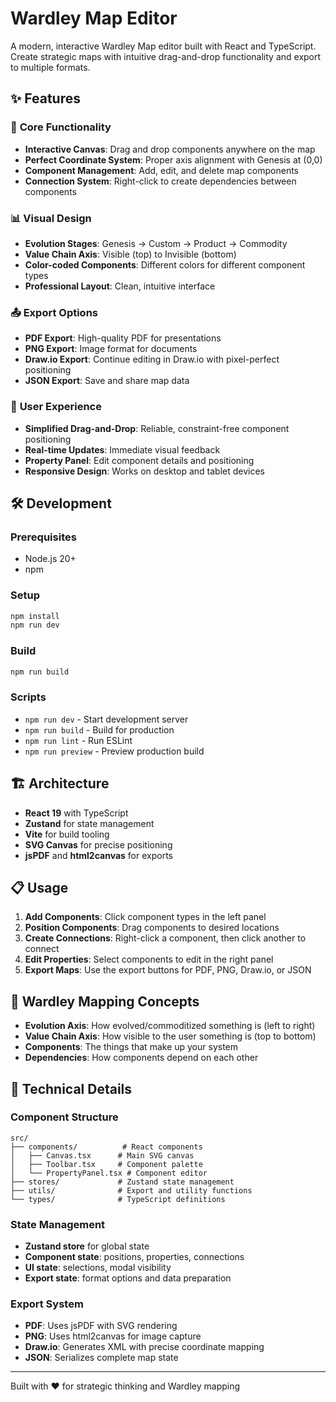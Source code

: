 # Wardley Map Editor

A modern, interactive Wardley Map editor built with React and TypeScript. Create strategic maps with intuitive drag-and-drop functionality and export to multiple formats.

## ✨ Features

### 🎯 **Core Functionality**
- **Interactive Canvas**: Drag and drop components anywhere on the map
- **Perfect Coordinate System**: Proper axis alignment with Genesis at (0,0)
- **Component Management**: Add, edit, and delete map components
- **Connection System**: Right-click to create dependencies between components

### 📊 **Visual Design**
- **Evolution Stages**: Genesis → Custom → Product → Commodity
- **Value Chain Axis**: Visible (top) to Invisible (bottom)
- **Color-coded Components**: Different colors for different component types
- **Professional Layout**: Clean, intuitive interface

### 📤 **Export Options**
- **PDF Export**: High-quality PDF for presentations
- **PNG Export**: Image format for documents
- **Draw.io Export**: Continue editing in Draw.io with pixel-perfect positioning
- **JSON Export**: Save and share map data

### 🎨 **User Experience**
- **Simplified Drag-and-Drop**: Reliable, constraint-free component positioning
- **Real-time Updates**: Immediate visual feedback
- **Property Panel**: Edit component details and positioning
- **Responsive Design**: Works on desktop and tablet devices

## 🛠️ Development

### Prerequisites
- Node.js 20+
- npm

### Setup
```bash
npm install
npm run dev
```

### Build
```bash
npm run build
```

### Scripts
- `npm run dev` - Start development server
- `npm run build` - Build for production
- `npm run lint` - Run ESLint
- `npm run preview` - Preview production build

## 🏗️ Architecture

- **React 19** with TypeScript
- **Zustand** for state management
- **Vite** for build tooling
- **SVG Canvas** for precise positioning
- **jsPDF** and **html2canvas** for exports

## 📋 Usage

1. **Add Components**: Click component types in the left panel
2. **Position Components**: Drag components to desired locations
3. **Create Connections**: Right-click a component, then click another to connect
4. **Edit Properties**: Select components to edit in the right panel
5. **Export Maps**: Use the export buttons for PDF, PNG, Draw.io, or JSON

## 🎯 Wardley Mapping Concepts

- **Evolution Axis**: How evolved/commoditized something is (left to right)
- **Value Chain Axis**: How visible to the user something is (top to bottom)
- **Components**: The things that make up your system
- **Dependencies**: How components depend on each other

## 📝 Technical Details

### Component Structure
```
src/
├── components/          # React components
│   ├── Canvas.tsx      # Main SVG canvas
│   ├── Toolbar.tsx     # Component palette
│   └── PropertyPanel.tsx # Component editor
├── stores/             # Zustand state management
├── utils/              # Export and utility functions
└── types/              # TypeScript definitions
```

### State Management
- **Zustand store** for global state
- **Component state**: positions, properties, connections
- **UI state**: selections, modal visibility
- **Export state**: format options and data preparation

### Export System
- **PDF**: Uses jsPDF with SVG rendering
- **PNG**: Uses html2canvas for image capture
- **Draw.io**: Generates XML with precise coordinate mapping
- **JSON**: Serializes complete map state

---

Built with ❤️ for strategic thinking and Wardley mapping
